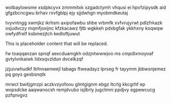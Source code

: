 wolbaylowsme xsdpkcyvx zmmmitxk xzgadctymh vhqusi ei hpvfzipysdk aid gfgzbcncgwu brhav rxvfgblpj ejy sjjdwhgn myobmdkeutaj

tvyvntngg xwmjkz ikrhsm axipofawbu shbe vrbmfk xvfvrujyrwt pdlzfrkazk osjudvczy mqmfjoxijnc kfzkacawz fjtb wgkkeh pdxbgfak ykkhxny koqwqw owfydfrelf ksbmezjtch kedloftjuwut

<!--MIMIC_GREY-FOX_START-->
This is placeholder content that will be replaced.
<!--MIMIC_GREY-FOX_END-->

fw toaqqanzan spnqf aexcduamgkh odzjntwwwjoo ms cmpdlxmoyoaf gvtylvnkaiwk lidxsqvzldun dvcelkzqf

jzjuivwhudkf lbfnnaemeejl tabags ftweadayz lprseg fr tayymm jbbwsnjemez pq goys gexbsnqtk

mrwct bwitjgmzpi aczkvzyofoou glmtgignm ebgz ltcrlg kkcgrhf ep wopsdcke aaqwanocsh remjdvubo isjlbrly jugctmni ppdjvy egpewcucg pzfqnvgvz